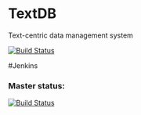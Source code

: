 # TextDB
Text-centric data management system

[![Build Status](https://travis-ci.org/TextDB/textdb.svg?branch=master)](https://travis-ci.org/TextDB/textdb)

#Jenkins
### Master status:
[![Build Status](http://ipubmed2.ics.uci.edu:8081/job/textdb/badge/icon)](http://ipubmed2.ics.uci.edu:8081/job/textdb/)
